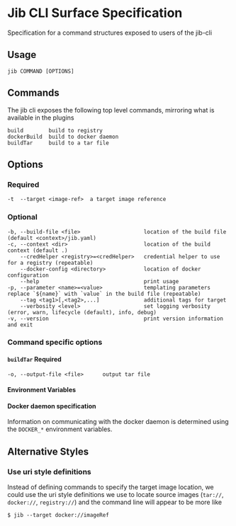 # Jib CLI Surface Specification

Specification for a command structures exposed to users of the jib-cli

## Usage
`jib COMMAND [OPTIONS]`

## Commands

The jib cli exposes the following top level commands, mirroring what is available in the plugins
```
build        build to registry
dockerBuild  build to docker daemon
buildTar     build to a tar file
```

## Options

### Required
```
-t  --target <image-ref>  a target image reference
```

### Optional
```
-b, --build-file <file>                    location of the build file (default <context>/jib.yaml)
-c, --context <dir>                        location of the build context (default .)
    --credHelper <registry>=<credHelper>   credential helper to use for a registry (repeatable)
    --docker-config <directory>            location of docker configuration
    --help                                 print usage
-p, --parameter <name>=<value>             templating parameters replace `${name}` with `value` in the build file (repeatable)
    --tag <tag1>[,<tag2>,...]              additional tags for target
    --verbosity <level>                    set logging verbosity (error, warn, lifecycle (default), info, debug)
-v, --version                              print version information and exit 
```

### Command specific options

#### `buildTar` Required

```
-o, --output-file <file>      output tar file
```

#### Environment Variables

#### Docker daemon specification

Information on communicating with the docker daemon is determined using the `DOCKER_*` environment variables.


## Alternative Styles

### Use uri style definitions

Instead of defining commands to specify the target image location, we could use the uri style definitions we use to locate source images (`tar://`, `docker://`, `registry://`) and the command line will appear to be more like

```
$ jib --target docker://imageRef
```
